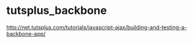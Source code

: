 tutsplus_backbone
=================

http://net.tutsplus.com/tutorials/javascript-ajax/building-and-testing-a-backbone-app/